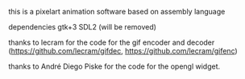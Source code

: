 this is a pixelart animation software based on assembly language



dependencies
	gtk+3
    SDL2 (will be removed)

thanks to lecram for the code for the gif encoder and decoder 
		(https://github.com/lecram/gifdec, https://github.com/lecram/gifenc) 

thanks to André Diego Piske for the code for the opengl widget. 
